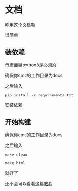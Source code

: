 # 文档

咋用这个文档嘞

很简单

## 装依赖

毋庸置疑python3是必须的

确保你cmd的工作目录为docs

之后输入

    pip install -r requirements.txt

安装依赖

## 开始构建

确保你cmd的工作目录为docs

之后输入

    make clean

    make html

就好了

还不会可以看看这篇[教程](https://zhuanlan.zhihu.com/p/264647009)
